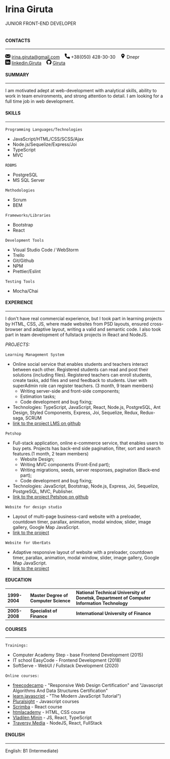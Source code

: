 # Irina Giruta 
JUNIOR FRONT-END DEVELOPER <br><br>

#### CONTACTS
___ 

![email](./img/email.png) irina.giruta@gmail.com &nbsp;&nbsp; 
![call](./img/call.png) +38(050) 428-30-30 &nbsp;&nbsp;
![location](./img/location.png) Dnepr <br>
![linkedin](./img/linkedin.png) [linkedin.Giruta](https://www.linkedin.com/in/irina-giruta) &nbsp;&nbsp;
![github](./img/github.png) [Giruta](https://github.com/Giruta)

#### SUMMARY
___
 
I am motivated adept at web-development with analytical skills, ability to work in team environments, 
and strong attention to detail. I am looking for a full time job in web development.

#### SKILLS
___
`Programming Languages/Technologies`

- JavaScript/HTML/CSS/SCSS/Ajax
- Node.js/Sequelize/Express/Joi
- TypeScript
- MVC

`RDBMS`
- PostgreSQL
- MS SQL Server

`Methodologies`
- Scrum
- BEM

`Frameworks/Libraries`
- Bootstrap
- React

`Development Tools`
- Visual Studio Code / WebStorm
- Trello 
- Git/Github
- NPM
- Prettier/Eslint

`Testing Tools`
- Mocha/Chai

#### EXPERIENCE
___
I don't have real commercial experience, 
but I took part in learning projects by HTML, CSS, JS, 
where made websites from PSD layouts, ensured cross-browser 
and adaptive layout, writing a valid and semantic code. 
I also took part in team development of fullstack projects 
in React and NodeJS.

*PROJECTS:*

`Learning Management System`
  - Online social service that enables students and teachers interact 
  between each other. Registered students can read and post their solutions
   (including files). Registered teachers can enroll students, create tasks, 
   add files and send feedback to students. User with superAdmin role can 
   register teachers. (3 month, 9 team members)
    - Writing server-side and front-side components;
    - Estimation tasks;
    - Code development and bug fixing;
  - Technologies: TypeScript, JavaScript, React, Node.js, PostgreSQL, 
  Ant Design, Styled Components, Express, Joi, Sequelize, Redux, Redux-saga, SCRUM
  - [link to the project LMS on github](https://github.com/so2niko-students/dp186_lms_back)

`Petshop`
  - Full-stack application, online e-commerce service, that enables users to buy pets. 
  Projects has back-end side pagination, filter, sort and search features.(1 month, 2 team members)
    - Website Design;
    - Writing MVC components (Front-End part);
    - Writing migrations, seeds, server responses, pagination (Back-end part);
    - Code development and bug fixing;
  - Technologies: JavaScript, Bootstrap, Node.js, Express, Joi, Sequelize, PostgreSQL, MVC, Publisher.
  - [link to the project Petshop on github](https://github.com/maslovakat/demo2/commits/master)

`Website for design studio`
  - Layout of multi-page business-card website with a preloader, countdown timer, 
  parallax, animation, modal window, slider, image gallery, Google Map JavaScript.
  - [link to the project](https://giruta.github.io/landing/)

`Website for UberEats`
  - Adaptive responsive layout of website with a preloader, countdown timer, 
  parallax, animation, modal window, slider, image gallery, Google Map JavaScript.
  - [link to the project](https://keen-austin-8d07e4.netlify.app/)

  

#### EDUCATION

1999-2004 | Master Degree of Computer Science | National Technical University of Donetsk, Department of Computer Information Technology
:---|:---|:---
**2005-2008** | **Specialist of Finance** | **International University of Finance**

#### COURSES
___
`Trainings:`
- Computer Academy Step - base Frontend Development (2015)
- IT school EasyCode - Frontend Development (2018)
- SoftServe - WebUI / Fullstack Development (2020)

`Online courses:`
- [freecodecamp](https://learn.freecodecamp.org) - "Responsive Web Design Certification" and
"Javascript Algorithms And Data Structures Certification"
- [learn.javascript](https://learn.javascript.ru) - "The Modern JavaScript Tutorial")
- [Pluralsight](https://Pluralsight.com) - Javascript courses
- [Scrimba](https://Scrimba.com) - React course
- [htmlacademy](https://htmlacademy.ru) - HTML, CSS course
- [Vladilen Minin](https://www.youtube.com/channel/UCg8ss4xW9jASrqWGP30jXiw) - JS, React, TypeScript
- [Traversy Media](https://www.youtube.com/channel/UC29ju8bIPH5as8OGnQzwJyA) - NodeJS, React, FullStack

#### ENGLISH
___
English: B1 (Intermediate)
